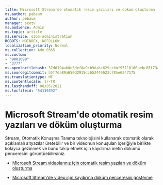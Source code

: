 ```yaml
---
title: Microsoft Stream'de otomatik resim yazıları ve döküm oluşturma
ms.author: pebaum
author: pebaum
manager: scotv
ms.audience: Admin
ms.topic: article
ms.service: o365-administration
ROBOTS: NOINDEX, NOFOLLOW
localization_priority: Normal
ms.collection: Adm_O365
ms.custom:
- "9001699"
- "3777"
ms.openlocfilehash: 37d0194ab8e5def8a9cb9dabe629ecbbf95118160aebc85f734a838cdc0c1893
ms.sourcegitcommit: b5f7da89a650d2915dc652449623c78be6247175
ms.translationtype: MT
ms.contentlocale: tr-TR
ms.lasthandoff: 08/05/2021
ms.locfileid: "54116892"
---
```

# <a name="generate-automatic-captions-and-a-transcript-in-microsoft-stream"></a>Microsoft Stream'de otomatik resim yazıları ve döküm oluşturma

Stream, Otomatik Konuşma Tanıma teknolojisini kullanarak otomatik olarak açıklamalı altyazılar üretebilir ve bir videonun konuşulan içeriğiyle birlikte kolayca gezinmek ve bunu takip etmek için kaydırma metin dökümü penceresini görüntüebilirsiniz.

- [Microsoft Stream videolarınız için otomatik resim yazıları ve döküm oluşturma](https://docs.microsoft.com/stream/portal-autogenerate-captions)

- [Microsoft Stream'de video için kaydırma döküm penceresini gösterme](https://docs.microsoft.com/stream/portal-configure-transcript-mode)
